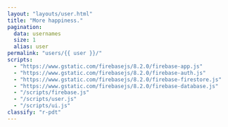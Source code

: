 ```yaml
---
layout: "layouts/user.html"
title: "More happiness."
pagination:
  data: usernames
  size: 1
  alias: user
permalink: "users/{{ user }}/"
scripts:
  - "https://www.gstatic.com/firebasejs/8.2.0/firebase-app.js"
  - "https://www.gstatic.com/firebasejs/8.2.0/firebase-auth.js"
  - "https://www.gstatic.com/firebasejs/8.2.0/firebase-firestore.js"
  - "https://www.gstatic.com/firebasejs/8.2.0/firebase-database.js"
  - "/scripts/firebase.js"
  - "/scripts/user.js"
  - "/scripts/ui.js"
classify: "r-pdt"
---
```

